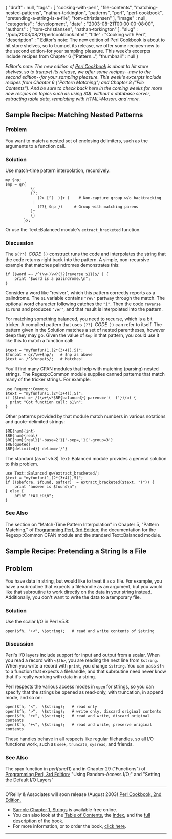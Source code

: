 {
   "draft" : null,
   "tags" : [
      "cooking-with-perl",
      "file-contents",
      "matching-nested-patterns",
      "nathan-torkington",
      "patterns",
      "perl",
      "perl-cookbook",
      "pretending-a-string-is-a-file",
      "tom-christiansen"
   ],
   "image" : null,
   "categories" : "development",
   "date" : "2003-08-21T00:00:00-08:00",
   "authors" : [
      "tom-christiansen",
      "nathan-torkington"
   ],
   "slug" : "/pub/2003/08/21/perlcookbook.html",
   "title" : "Cooking with Perl",
   "description" : " Editor's note: The new edition of Perl Cookbook is about to hit store shelves, so to trumpet its release, we offer some recipes-new to the second edition-for your sampling pleasure. This week's excerpts include recipes from Chapter 6 (\"Pattern...",
   "thumbnail" : null
}





*Editor's note: The new edition of [Perl
Cookbook](http://www.oreilly.com/catalog/perlckbk2/) is about to hit
store shelves, so to trumpet its release, we offer some recipes--new to
the second edition--for your sampling pleasure. This week's excerpts
include recipes from Chapter 6 ("Pattern Matching") and Chapter 8 ("File
Contents"). And be sure to check back here in the coming weeks for more
new recipes on topics such as using SQL without a database server,
extracting table data, templating with HTML::Mason, and more.*

Sample Recipe: Matching Nested Patterns
---------------------------------------

### Problem

You want to match a nested set of enclosing delimiters, such as the
arguments to a function call.

### Solution

Use match-time pattern interpolation, recursively:

    my $np;
    $np = qr{
               \(
               (?:
                  (?> [^(  )]+ )    # Non-capture group w/o backtracking
                |
                  (??{ $np })     # Group with matching parens
               )*
               \)
            }x;

Or use the Text::Balanced module's `extract_bracketed` function.

### Discussion

The `$(??{ `*CODE*` })` construct runs the code and interpolates the
string that the code returns right back into the pattern. A simple,
non-recursive example that matches palindromes demonstrates this:

    if ($word =~ /^(\w+)\w?(??{reverse $1})$/ ) {
        print "$word is a palindrome.\n";
    }

Consider a word like "reviver", which this pattern correctly reports as
a palindrome. The `$1` variable contains `"rev"` partway through the
match. The optional word character following catches the `"i"`. Then the
code `reverse $1` runs and produces `"ver"`, and that result is
interpolated into the pattern.

For matching something balanced, you need to recurse, which is a bit
tricker. A compiled pattern that uses `(??{ `*CODE*` })` can refer to
itself. The pattern given in the Solution matches a set of nested
parentheses, however deep they may go. Given the value of `$np` in that
pattern, you could use it like this to match a function call:

    $text = "myfunfun(1,(2*(3+4)),5)";
    $funpat = qr/\w+$np/;   # $np as above
    $text =~ /^$funpat$/;   # Matches!

You'll find many CPAN modules that help with matching (parsing) nested
strings. The Regexp::Common module supplies canned patterns that match
many of the tricker strings. For example:

    use Regexp::Common;
    $text = "myfunfun(1,(2*(3+4)),5)";
    if ($text =~ /(\w+\s*$RE{balanced}{-parens=>'(  )'})/o) {
      print "Got function call: $1\n";
    }

Other patterns provided by that module match numbers in various
notations and quote-delimited strings:

    $RE{num}{int}
    $RE{num}{real}
    $RE{num}{real}{'-base=2'}{'-sep=,'}{'-group=3'}
    $RE{quoted}
    $RE{delimited}{-delim=>'/'}

The standard (as of v5.8) Text::Balanced module provides a general
solution to this problem.

    use Text::Balanced qw/extract_bracketed/;
    $text = "myfunfun(1,(2*(3+4)),5)";
    if (($before, $found, $after)  = extract_bracketed($text, "(")) {
        print "answer is $found\n";
    } else {
        print "FAILED\n";
    }

### See Also

The section on "Match-Time Pattern Interpolation" in Chapter 5, "Pattern
Matching," of [Programming Perl, 3rd
Edition](http://www.oreilly.com/catalog/pperl3/); the documentation for
the Regexp::Common CPAN module and the standard Text::Balanced module.

Sample Recipe: Pretending a String Is a File
--------------------------------------------

Problem
-------

You have data in string, but would like to treat it as a file. For
example, you have a subroutine that expects a filehandle as an argument,
but you would like that subroutine to work directly on the data in your
string instead. Additionally, you don't want to write the data to a
temporary file.

### Solution

Use the scalar I/O in Perl v5.8:

    open($fh, "+<", \$string);   # read and write contents of $string

### Discussion

Perl's I/O layers include support for input and output from a scalar.
When you read a record with `<$fh>`, you are reading the next line from
`$string`. When you write a record with `print`, you change `$string`.
You can pass `$fh` to a function that expects a filehandle, and that
subroutine need never know that it's really working with data in a
string.

Perl respects the various access modes in `open` for strings, so you can
specify that the strings be opened as read-only, with truncation, in
append mode, and so on:

    open($fh, "<",  \$string);   # read only
    open($fh, ">",  \$string);   # write only, discard original contents
    open($fh, "+>", \$string);   # read and write, discard original contents
    open($fh, "+<", \$string);   # read and write, preserve original contents

These handles behave in all respects like regular filehandles, so all
I/O functions work, such as `seek`, `truncate`, `sysread`, and friends.

### See Also

The `open` function in *perlfunc*(1) and in Chapter 29 ("Functions") of
[Programming Perl, 3rd Edition](http://www.oreilly.com/catalog/pperl3/);
"Using Random-Access I/O;" and "Setting the Default I/O Layers"

------------------------------------------------------------------------

O'Reilly & Associates will soon release (August 2003) [Perl Cookbook,
2nd Edition.](http://www.oreilly.com/catalog/perlckbk2/)

-   [Sample Chapter 1,
    Strings](http://www.oreilly.com/catalog/perlckbk2/chapter/index.html)
    is available free online.
-   You can also look at the [Table of
    Contents](http://www.oreilly.com/catalog/perlckbk2/toc.html), the
    [Index](http://www.oreilly.com/catalog/perlckbk2/inx.html), and the
    [full
    description](http://www.oreilly.com/catalog/perlckbk2/desc.html) of
    the book.
-   For more information, or to order the book, [click
    here](http://www.oreilly.com/catalog/perlckbk2/).

------------------------------------------------------------------------


